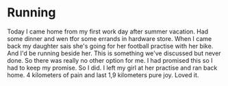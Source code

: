 # Running

Today I came home from my first work day after summer vacation. Had some dinner and wen tfor some errands in hardware store. When I came back my daughter sais she's going for her football practise with her bike. And I'd be running beside her. This is something we've discussed but never done. So there was really no other option for me. I had promised this so I had to keep my promise. So I did. I left my girl at her practise and ran back home. 4 kilometers of pain and last 1,9 kilometers pure joy. Loved it. 